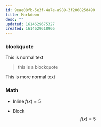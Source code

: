 ```yaml
---
id: 9eae08fb-5e3f-4a7e-a989-3f206825d490
title: Markdown
desc: ""
updated: 1614629675327
created: 1614629618966
---
```


### blockquote

This is normal text

> this is a blockquote

This is more normal text

### Math

- Inline $f(x) = 5$


- Block
$$
f(x) = 5
$$
